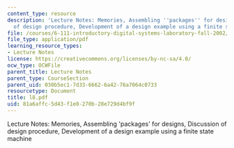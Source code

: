 ```yaml
---
content_type: resource
description: 'Lecture Notes: Memories, Assembling ''packages'' for designs, Discussion
  of design procedure, Development of a design example using a finite state machine'
file: /courses/6-111-introductory-digital-systems-laboratory-fall-2002/81a6affc5d43f1e0270b28e729d4bf9f_l8.pdf
file_type: application/pdf
learning_resource_types:
- Lecture Notes
license: https://creativecommons.org/licenses/by-nc-sa/4.0/
ocw_type: OCWFile
parent_title: Lecture Notes
parent_type: CourseSection
parent_uid: 030b5ec1-7d33-6662-6a42-76a7064c0733
resourcetype: Document
title: l8.pdf
uid: 81a6affc-5d43-f1e0-270b-28e729d4bf9f
---
```

Lecture Notes: Memories, Assembling 'packages' for designs, Discussion of design procedure, Development of a design example using a finite state machine